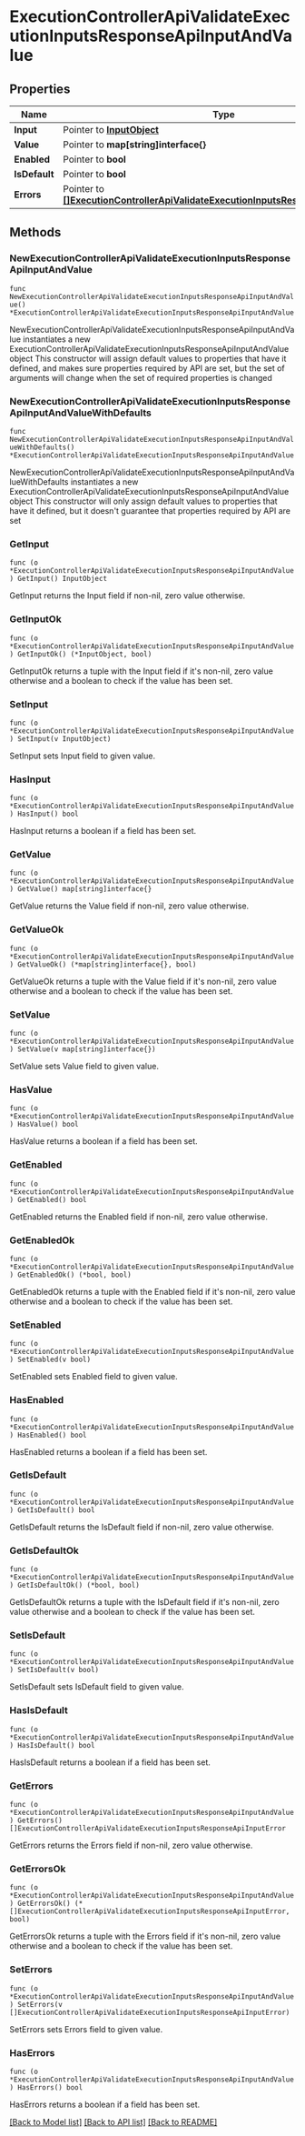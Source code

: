 # ExecutionControllerApiValidateExecutionInputsResponseApiInputAndValue

## Properties

Name | Type | Description | Notes
------------ | ------------- | ------------- | -------------
**Input** | Pointer to [**InputObject**](InputObject.md) |  | [optional] 
**Value** | Pointer to **map[string]interface{}** |  | [optional] 
**Enabled** | Pointer to **bool** |  | [optional] 
**IsDefault** | Pointer to **bool** |  | [optional] 
**Errors** | Pointer to [**[]ExecutionControllerApiValidateExecutionInputsResponseApiInputError**](ExecutionControllerApiValidateExecutionInputsResponseApiInputError.md) |  | [optional] 

## Methods

### NewExecutionControllerApiValidateExecutionInputsResponseApiInputAndValue

`func NewExecutionControllerApiValidateExecutionInputsResponseApiInputAndValue() *ExecutionControllerApiValidateExecutionInputsResponseApiInputAndValue`

NewExecutionControllerApiValidateExecutionInputsResponseApiInputAndValue instantiates a new ExecutionControllerApiValidateExecutionInputsResponseApiInputAndValue object
This constructor will assign default values to properties that have it defined,
and makes sure properties required by API are set, but the set of arguments
will change when the set of required properties is changed

### NewExecutionControllerApiValidateExecutionInputsResponseApiInputAndValueWithDefaults

`func NewExecutionControllerApiValidateExecutionInputsResponseApiInputAndValueWithDefaults() *ExecutionControllerApiValidateExecutionInputsResponseApiInputAndValue`

NewExecutionControllerApiValidateExecutionInputsResponseApiInputAndValueWithDefaults instantiates a new ExecutionControllerApiValidateExecutionInputsResponseApiInputAndValue object
This constructor will only assign default values to properties that have it defined,
but it doesn't guarantee that properties required by API are set

### GetInput

`func (o *ExecutionControllerApiValidateExecutionInputsResponseApiInputAndValue) GetInput() InputObject`

GetInput returns the Input field if non-nil, zero value otherwise.

### GetInputOk

`func (o *ExecutionControllerApiValidateExecutionInputsResponseApiInputAndValue) GetInputOk() (*InputObject, bool)`

GetInputOk returns a tuple with the Input field if it's non-nil, zero value otherwise
and a boolean to check if the value has been set.

### SetInput

`func (o *ExecutionControllerApiValidateExecutionInputsResponseApiInputAndValue) SetInput(v InputObject)`

SetInput sets Input field to given value.

### HasInput

`func (o *ExecutionControllerApiValidateExecutionInputsResponseApiInputAndValue) HasInput() bool`

HasInput returns a boolean if a field has been set.

### GetValue

`func (o *ExecutionControllerApiValidateExecutionInputsResponseApiInputAndValue) GetValue() map[string]interface{}`

GetValue returns the Value field if non-nil, zero value otherwise.

### GetValueOk

`func (o *ExecutionControllerApiValidateExecutionInputsResponseApiInputAndValue) GetValueOk() (*map[string]interface{}, bool)`

GetValueOk returns a tuple with the Value field if it's non-nil, zero value otherwise
and a boolean to check if the value has been set.

### SetValue

`func (o *ExecutionControllerApiValidateExecutionInputsResponseApiInputAndValue) SetValue(v map[string]interface{})`

SetValue sets Value field to given value.

### HasValue

`func (o *ExecutionControllerApiValidateExecutionInputsResponseApiInputAndValue) HasValue() bool`

HasValue returns a boolean if a field has been set.

### GetEnabled

`func (o *ExecutionControllerApiValidateExecutionInputsResponseApiInputAndValue) GetEnabled() bool`

GetEnabled returns the Enabled field if non-nil, zero value otherwise.

### GetEnabledOk

`func (o *ExecutionControllerApiValidateExecutionInputsResponseApiInputAndValue) GetEnabledOk() (*bool, bool)`

GetEnabledOk returns a tuple with the Enabled field if it's non-nil, zero value otherwise
and a boolean to check if the value has been set.

### SetEnabled

`func (o *ExecutionControllerApiValidateExecutionInputsResponseApiInputAndValue) SetEnabled(v bool)`

SetEnabled sets Enabled field to given value.

### HasEnabled

`func (o *ExecutionControllerApiValidateExecutionInputsResponseApiInputAndValue) HasEnabled() bool`

HasEnabled returns a boolean if a field has been set.

### GetIsDefault

`func (o *ExecutionControllerApiValidateExecutionInputsResponseApiInputAndValue) GetIsDefault() bool`

GetIsDefault returns the IsDefault field if non-nil, zero value otherwise.

### GetIsDefaultOk

`func (o *ExecutionControllerApiValidateExecutionInputsResponseApiInputAndValue) GetIsDefaultOk() (*bool, bool)`

GetIsDefaultOk returns a tuple with the IsDefault field if it's non-nil, zero value otherwise
and a boolean to check if the value has been set.

### SetIsDefault

`func (o *ExecutionControllerApiValidateExecutionInputsResponseApiInputAndValue) SetIsDefault(v bool)`

SetIsDefault sets IsDefault field to given value.

### HasIsDefault

`func (o *ExecutionControllerApiValidateExecutionInputsResponseApiInputAndValue) HasIsDefault() bool`

HasIsDefault returns a boolean if a field has been set.

### GetErrors

`func (o *ExecutionControllerApiValidateExecutionInputsResponseApiInputAndValue) GetErrors() []ExecutionControllerApiValidateExecutionInputsResponseApiInputError`

GetErrors returns the Errors field if non-nil, zero value otherwise.

### GetErrorsOk

`func (o *ExecutionControllerApiValidateExecutionInputsResponseApiInputAndValue) GetErrorsOk() (*[]ExecutionControllerApiValidateExecutionInputsResponseApiInputError, bool)`

GetErrorsOk returns a tuple with the Errors field if it's non-nil, zero value otherwise
and a boolean to check if the value has been set.

### SetErrors

`func (o *ExecutionControllerApiValidateExecutionInputsResponseApiInputAndValue) SetErrors(v []ExecutionControllerApiValidateExecutionInputsResponseApiInputError)`

SetErrors sets Errors field to given value.

### HasErrors

`func (o *ExecutionControllerApiValidateExecutionInputsResponseApiInputAndValue) HasErrors() bool`

HasErrors returns a boolean if a field has been set.


[[Back to Model list]](../README.md#documentation-for-models) [[Back to API list]](../README.md#documentation-for-api-endpoints) [[Back to README]](../README.md)


